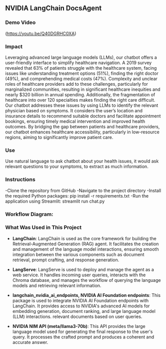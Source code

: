 ## NVIDIA LangChain DocsAgent

### Demo Video
(https://youtu.be/Q40DGRHC0XA)
### Impact
Leveraging advanced large language models (LLMs), our chatbot offers a user-friendly interface to simplify healthcare navigation. A 2019 survey revealed that 63% of patients struggle with the healthcare system, facing issues like understanding treatment options (51%), finding the right doctor (49%), and comprehending medical costs (47%). Complexity and unclear roles of healthcare providers add to these challenges, particularly for marginalized communities, resulting in significant healthcare inequities and nearly $320 billion in annual spending. Additionally, the fragmentation of healthcare into over 120 specialties makes finding the right care difficult. Our chatbot addresses these issues by using LLMs to identify the relevant physician based on symptoms. It considers the user’s location and insurance details to recommend suitable doctors and facilitate appointment bookings, ensuring timely medical intervention and improved health outcomes. By bridging the gap between patients and healthcare providers, our chatbot enhances healthcare accessibility, particularly in low-resource regions, aiming to significantly improve patient care.
### Use 
Use natural language to ask chatbot about your health issues, it would ask relevant questions to your symptoms, to extract as much information.

### Instructions
 -Clone the repository from GitHub
 -Navigate to the project directory
 -Install the required Python packages: pip install -r requirements.txt
 -Run the application using Streamlit: streamlit run chat.py

### Workflow Diagram:


### What Was Used in This Project
- **LangChain**: LangChain is used as the core framework for building the Retrieval-Augmented Generation (RAG) agent. It facilitates the creation and management of the language model interactions, ensuring smooth integration between the various components such as document retrieval, prompt crafting, and response generation.


- **LangServe**: LangServe is used to deploy and manage the agent as a web service. It handles incoming user queries, interacts with the Chroma database, and manages the workflow of querying the language models and retrieving relevant information.

- **langchain_nvidia_ai_endpoints, NVIDIA AI Foundation endpoints**: This package is used to integrate NVIDIA AI Foundation endpoints with LangChain. It provides access to NVIDIA's advanced AI models for embedding generation, document ranking, and large language model (LLM) interactions.
 relevant documents based on user queries.

- **NVIDIA NIM API (meta/llama3-70b)**: This API provides the large language model used for generating the final response to the user's query. It processes the crafted prompt and produces a coherent and accurate answer.





